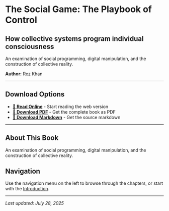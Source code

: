 # The Social Game: The Playbook of Control

## How collective systems program individual consciousness

An examination of social programming, digital manipulation, and the construction of collective reality.

**Author:** Rez Khan

---

## Download Options

- **[📖 Read Online](the-social-game-the-playbook-of-control.md)** - Start reading the web version
- **[📄 Download PDF](downloads/10_The_Social_Game.pdf)** - Get the complete book as PDF
- **[📝 Download Markdown](downloads/10_The_Social_Game.md)** - Get the source markdown

---

## About This Book

An examination of social programming, digital manipulation, and the construction of collective reality.

## Navigation

Use the navigation menu on the left to browse through the chapters, or start with the [Introduction](the-social-game-the-playbook-of-control.md).

---

*Last updated: July 28, 2025*
